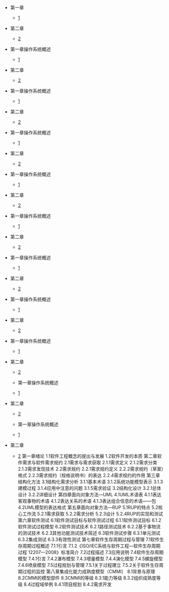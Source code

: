 * 第一章
  * [1](pages/Index.md)


* 第二章
  * [2](pages/Index.md)


* 第一章操作系统概述
  * [1](pages/Index.md)


* 第二章
  * [2](pages/Index.md)


* 第一章操作系统概述
  * [1](pages/Index.md)


* 第二章
  * [2](pages/Index.md)


* 第一章操作系统概述
  * [1](pages/Index.md)


* 第二章
  * [2](pages/Index.md)



* 第一章操作系统概述
  * [1](pages/Index.md)


* 第二章
  * [2](pages/Index.md)


* 第一章操作系统概述
  * [1](pages/Index.md)


* 第二章
  * [2](pages/Index.md)





* 第一章操作系统概述
  * [1](pages/Index.md)


* 第二章
  * [2](pages/Index.md)


* 第一章操作系统概述
  * [1](pages/Index.md)


* 第二章
  * [2](pages/Index.md)




* 第一章操作系统概述
  * [1](pages/Index.md)


* 第二章
  * [2](pages/Index.md)






  * 第一章操作系统概述
  * [1](pages/Index.md)


* 第二章
  * [2](pages/Index.md)






  * 第一章操作系统概述
  * [1](pages/Index.md)


* 第二章
  * [2](pages/Index.md)
第一章绪论
	1.1软件工程概念的提出与发展
	1.2软件开发的本质
第二章软件需求与软件需求规约
	2.1需求与需求获取
		2.1.1需求定义
		2.1.2需求分类
		2.1.3需求发现技术
	2.2需求规约
		2.2.1需求规约定义
		2.2.2需求规约（草案）格式
		2.2.3需求规约（规格说明书）的表达
		2.2.4需求规约的作用
第三章结构化方法
	3.1结构化需求分析
		3.1.1基本术语
		3.1.2系统功能模型表示
		3.1.3建模过程
		3.1.4应用中注意的问题
		3.1.5需求验证
	3.2结构化设计
		3.2.1总体设计
		3.2.2详细设计
第四章面向对象方法—UML
	4.1UML术语表
		4.1.1表达客观事物的术语
		4.1.2表达关系的术语
		4.1.3表达组合信息的术语——包
	4.2UML模型的表达格式
第五章面向对象方法—RUP
	5.1RUP的特点
	5.2核心工作流
		5.2.1需求获取
		5.2.2需求分析
		5.2.3设计
		5.2.4RUP的实现和测试
第六章软件测试
	6.1软件测试目标与软件测试过程
		6.1.1软件测试目标
		6.1.2软件测试过程模型
	6.2软件测试技术
		6.2.1路径测试技术
		6.2.2基于事物流的测试技术
		6.2.3其他功能测试技术简述
	6.3软件测试步骤
		6.3.1单元测试
		6.3.2集成测试
		6.3.3有效性测试
第七章软件生存周期过程与管理
	7.1软件生存周期过程概述
		7.1.1引言
		7.1.2《ISO/IEC系统与软件工程—软件生存周期过程 12207—2008》标准简介
	7.2过程描述
	7.3应用说明
	7.4软件生存周期模型
		7.4.1引言
		7.4.2瀑布模型
		7.4.3增量模型
		7.4.4演化模型
		7.4.5螺旋模型
		7.4.6喷泉模型
	7.5过程规划与管理
		7.5.1关于过程建立
		7.5.2关于软件生存周期过程的监控
第八章集成化能力成熟度模型（CMMI）
	8.1背景与原理
	8.2CMMI的模型部件
	8.3CMMI的等级
		8.3.1能力等级
		8.3.2组织成熟度等级
	8.4过程域举例
		8.4.1项目规划
		8.4.2需求开发